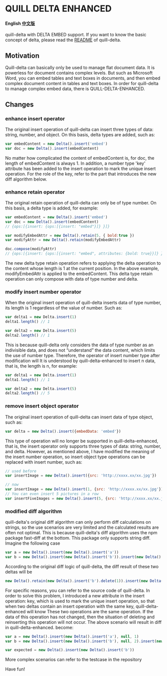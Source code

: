 # QUILL DELTA ENHANCED

#### English    [中文版](./README.ZH-CN.md)

quill-delta with DELTA EMBED support.
If you want to know the basic concept of delta, please read the [README](https://github.com/quilljs/delta/blob/master/README.md) of quill-delta.

## Motivation
Quill-delta can basically only be used to manage flat document data. It is powerless for document contains complex levels. But such as Microsoft Word, you can embed tables and text boxes in documents, and then embed complex document content in tables and text boxes. In order for quill-delta to manage complex embed data, there is QUILL-DELTA-ENHANCED.

## Changes
### enhance insert operator
The original insert operation of quill-delta can insert three types of data: string, number, and object. On this basis, delta types are added, such as:

```javascript
var embedContent = new Delta().insert('embed')
var doc = new Delta().insert(embedContent)
```

No matter how complicated the content of embedContent is, for doc, the length of embedContent is always 1.
In addition, a number type 'key' attribute has been added to the insert operation to mark the unique insert operation. For the role of the key, refer to the part that introduces the new diff algorithm below.

### enhance retain operator
The original retain operation of quill-delta can only be of type number. On this basis, a delta type is added, for example:

```javascript
var embedContent = new Delta().insert('embed')
var doc = new Delta().insert(embedContent)
// {ops:[{insert: {ops:[{insert: "embed"}]} }]}

var modifyEmbedAttr = new Delta().retain(5, { bold:true })
var modifyAttr = new Delta().retain(modifyEmbedAttr)

doc.compose(modifyAttr)
// {ops:[{insert: {ops:[{insert: "embed", attributes: {bold: true}}]} }]}
```

The new delta type retain operation refers to applying the delta operation to the content whose length is 1 at the current position. In the above example, modifyEmbedAttr is applied to the embedContent.
This delta type retain operation can only compose with data of type number and delta.

### modify insert number operator
When the original insert operation of quill-delta inserts data of type number, its length is 1 regardless of the value of number. Such as:

```javascript
var delta1 = new Delta.insert(1)
delta1.length() // 1

var delta2 = new Delta.insert(5)
delta2.length() // 1
```

This is because quill-delta only considers the data of type number as an indivisible data, and does not “understand” the data content, which limits the use of number type. Therefore, the operator of insert number type after modification will It is understood by quill-delta-enhanced to insert n data, that is, the length is n, for example:

```javascript
var delta1 = new Delta.insert(1)
delta1.length() // 1

var delta2 = new Delta.insert(5)
delta2.length() // 5
```

### remove insert object operator
The original insert operation of quill-delta can insert data of type object, such as:

```javascript
var delta = new Delta().insert({embedData: 'embed'})
```

This type of operation will no longer be supported in quill-delta-enhanced, that is, the insert operator only supports three types of data: string, number, and delta.
However, as mentioned above, I have modified the meaning of the insert number operation, so insert object type operations can be replaced with insert number, such as:

```javascript
// used before
var insertImage = new Delta().insert({src: 'http://xxxx.xx/xx.jpg'})

// now
var insertImage = new Delta().insert(1, {src: 'http://xxxx.xx/xx.jpg'})
// You can even insert 5 pictures in a row
var insertFiveImages = new Delta().insert(5, {src: 'http://xxxx.xx/xx.jpg'})
```

### modified diff algorithm
quill-delta's original diff algorithm can only perform diff calculations on strings, so the use scenarios are very limited and the calculated results are often not optimal. This is because quill-delta's diff algorithm uses the npm package fast-diff at the bottom. This package only supports string diff. Imagine the following case
``` javascript
var a = new Delta().insert(new Delta().insert('a'))
var b = new Delta().insert(new Delta().insert('b')).insert(new Delta().insert('a'))
```
According to the original diff logic of quill-delta, the diff result of these two deltas will be
``` javascript
new Delta().retain(new Delta().insert('b').delete(1)).insert(new Delta().insert('a'))
```
For specific reasons, you can refer to the source code of quill-delta.
In order to solve this problem, I introduced a new attribute in the insert operation: key, which is used to mark the unique insert operation, so that when two deltas contain an insert operation with the same key, quill-delta-enhanced will know These two operations are the same operation. If the data of this operation has not changed, then the situation of deleting and reinserting this operation will not occur. The above scenario will result in diff in quill-delta-enhanced. become:
``` javascript
var a = new Delta().insert(new Delta().insert('a'), null, 1)
var b = new Delta().insert(new Delta().insert('b'), null, 2).insert(new Delta().insert('a'), null, 1)

var expected = new Delta().insert(new Delta().insert('b'))
```
More complex scenarios can refer to the testcase in the repository

Have fun!